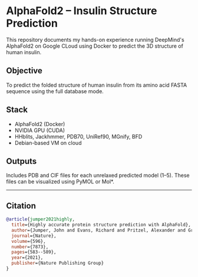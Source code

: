 # AlphaFold2 – Insulin Structure Prediction

This repository documents my hands-on experience running DeepMind's AlphaFold2 on Google CLoud using Docker to predict the 3D structure of human insulin.

##  Objective
To predict the folded structure of human insulin from its amino acid FASTA sequence using the full database mode.

##  Stack
- AlphaFold2 (Docker)
- NVIDIA GPU (CUDA)
- HHblits, Jackhmmer, PDB70, UniRef90, MGnify, BFD
- Debian-based VM on cloud

## Outputs
Includes PDB and CIF files for each unrelaxed predicted model (1–5). These files can be visualized using PyMOL or Mol*.

---

##  Citation


```bibtex
@article{jumper2021highly,
  title={Highly accurate protein structure prediction with AlphaFold},
  author={Jumper, John and Evans, Richard and Pritzel, Alexander and Green, Tim and Figurnov, Michael and Ronneberger, Olaf and Tunyasuvunakool, Kathryn and Bates, Russ and {\v{Z}}{\'\i}dek, Augustin and Potapenko, Anna and others},
  journal={Nature},
  volume={596},
  number={7873},
  pages={583--589},
  year={2021},
  publisher={Nature Publishing Group}
}

